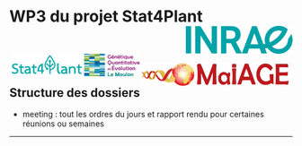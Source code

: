 
# WP3 du projet Stat4Plant <a href='https://www.inrae.fr/'><img src='logos/INRAE.jpg' align="right" height="50" /></a>

<br />

<a href='https://stat4plant.mathnum.inrae.fr/'><img src='logos/logo_stat4plant.png' align="left" height="40" /></a> &nbsp;
<a href='https://moulon.inrae.fr/'><img src='logos/logo_moulon.png' align="left" height="40" /></a>
<a href='https://maiage.inrae.fr/'><img src='logos/logo_MaIAGE.png' align="left" height="40" /></a>

## Structure des dossiers

- meeting : tout les ordres du jours et rapport rendu pour certaines réunions ou semaines

------------------------------------------------------------------------
